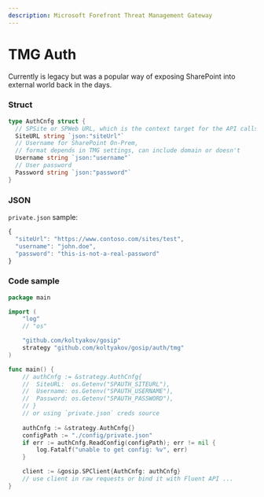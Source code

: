```yaml
---
description: Microsoft Forefront Threat Management Gateway
---
```


# TMG Auth

Currently is legacy but was a popular way of exposing SharePoint into external world back in the days.

### Struct

```go
type AuthCnfg struct {
  // SPSite or SPWeb URL, which is the context target for the API calls
  SiteURL string `json:"siteUrl"`
  // Username for SharePoint On-Prem,
  // format depends in TMG settings, can include domain or doesn't
  Username string `json:"username"`
  // User password
  Password string `json:"password"`
}
```

### JSON

`private.json` sample:

```javascript
{
  "siteUrl": "https://www.contoso.com/sites/test",
  "username": "john.doe",
  "password": "this-is-not-a-real-password"
}
```

### Code sample

```go
package main

import (
	"log"
	// "os"

	"github.com/koltyakov/gosip"
	strategy "github.com/koltyakov/gosip/auth/tmg"
)

func main() {
	// authCnfg := &strategy.AuthCnfg{
	// 	SiteURL:  os.Getenv("SPAUTH_SITEURL"),
	// 	Username: os.Getenv("SPAUTH_USERNAME"),
	// 	Password: os.Getenv("SPAUTH_PASSWORD"),
	// }
	// or using `private.json` creds source
	
	authCnfg := &strategy.AuthCnfg{}
	configPath := "./config/private.json"
	if err := authCnfg.ReadConfig(configPath); err != nil {
		log.Fatalf("unable to get config: %v", err)
	}

	client := &gosip.SPClient{AuthCnfg: authCnfg}
	// use client in raw requests or bind it with Fluent API ...
}
```

